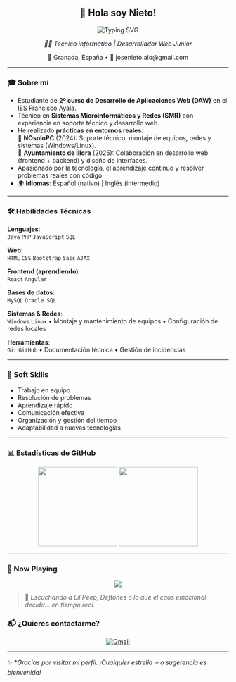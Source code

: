 <h2 align="center">👋 Hola soy  Nieto!</h2>
<p align="center">
  <img src="https://readme-typing-svg.demolab.com?font=Fira+Code&size=28&duration=3000&pause=500&color=00FF00&center=true&vCenter=true&width=600&lines=Jos%C3%A9+Antonio+Nieto;T%C3%A9cnico+Inform%C3%A1tico;Desarrollador+Web+Junior" alt="Typing SVG" />
</p>
<p align="center">
  <em>🧑‍💻 Técnico informático | Desarrollador Web Junior</em>
</p>

<p align="center">
  📍 Granada, España • 📧 josenieto.alo@gmail.com 
</p>

---

### 🎓 Sobre mí

- Estudiante de **2º curso de Desarrollo de Aplicaciones Web (DAW)** en el IES Francisco Ayala.
- Técnico en **Sistemas Microinformáticos y Redes (SMR)** con experiencia en soporte técnico y desarrollo web.
- He realizado **prácticas en entornos reales**:  
  🔹 **NOsoloPC** (2024): Soporte técnico, montaje de equipos, redes y sistemas (Windows/Linux).  
  🔹 **Ayuntamiento de Íllora** (2025): Colaboración en desarrollo web (frontend + backend) y diseño de interfaces.
- Apasionado por la tecnología, el aprendizaje continuo y resolver problemas reales con código.
- 🌍 **Idiomas**: Español (nativo) | Inglés (intermedio)

---

### 🛠️ Habilidades Técnicas

**Lenguajes**:  
`Java` `PHP` `JavaScript` `SQL`

**Web**:  
`HTML` `CSS` `Bootstrap` `Sass` `AJAX`

**Frontend (aprendiendo)**:  
`React` `Angular`

**Bases de datos**:  
`MySQL` `Oracle SQL`

**Sistemas & Redes**:  
`Windows` `Linux` • Montaje y mantenimiento de equipos • Configuración de redes locales

**Herramientas**:  
`Git` `GitHub` • Documentación técnica • Gestión de incidencias

---

### 🌱 Soft Skills

- Trabajo en equipo  
- Resolución de problemas  
- Aprendizaje rápido  
- Comunicación efectiva  
- Organización y gestión del tiempo  
- Adaptabilidad a nuevas tecnologías

---

### 📊 Estadísticas de GitHub

<p align="center">
  <img height="180em" src="https://github-readme-stats.vercel.app/api?username=N13T4C0&show_icons=true&theme=radical&count_private=true&include_all_commits=true" />
  <img height="180em" src="https://github-readme-stats.vercel.app/api/top-langs/?username=N13T4C0&layout=compact&theme=radical" />
</p>

---
### 🎵 Now Playing

<p align="center">
  <img src="https://github-readme-music.vercel.app/api?user=oxnet&layout=compact&theme=radical" />
</p>

> 🖤 *Escuchando a Lil Peep, Deftones o lo que el caos emocional decida… en tiempo real.*

### 📬 ¿Quieres contactarme?

<p align="center">
  <a href="mailto:josenieto.alo@gmail.com">
    <img src="https://img.shields.io/badge/Gmail-D14836?style=for-the-badge&logo=gmail&logoColor=white" alt="Gmail" />
  </a>

</p>

---



✨ **Gracias por visitar mi perfil. ¡Cualquier estrella ⭐ o sugerencia es bienvenida!*
